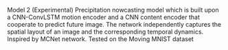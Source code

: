 Model 2 (Experimental)
Precipitation nowcasting model which is built upon a CNN-ConvLSTM motion encoder and a CNN content encoder that cooperate to predict future image. The network independently captures the spatial layout of an image and the corresponding temporal dynamics. Inspired by MCNet network.
Tested on the Moving MNIST dataset

